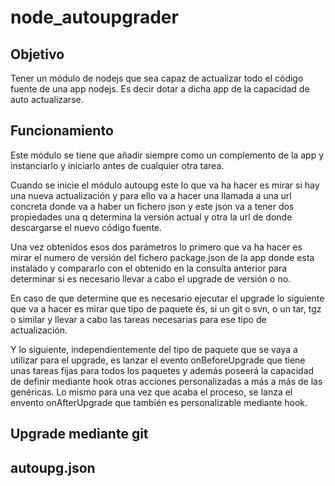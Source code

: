 # node_autoupgrader


Objetivo
--------

Tener un módulo de nodejs que sea capaz de actualizar todo el código fuente de una app nodejs. Es decir dotar a dicha app de la capacidad de auto actualizarse.


Funcionamiento
-------------- 

Este módulo se tiene que añadir siempre como un complemento de la app y instanciarlo y iniciarlo antes de cualquier otra tarea. 

Cuando se inicie el módulo autoupg este lo que va ha hacer es mirar si hay una nueva actualización y para ello va a hacer una llamada a una url concreta donde va a haber un fichero json y este json va a tener dos propiedades una q determina la versión actual y otra la url de donde descargarse el nuevo código fuente. 

Una vez obtenidos esos dos parámetros lo primero que va ha hacer es mirar el numero de versión del fichero package.json de la app donde esta instalado y compararlo con el obtenido en la consulta anterior para determinar si es necesario llevar a cabo el upgrade de versión o no.

En caso de que determine que es necesario ejecutar el upgrade lo siguiente que va a hacer es mirar que tipo de paquete és, si un git o svn, o un tar, tgz o similar y llevar a cabo las tareas necesarias para ese tipo de actualización.

Y lo siguiente, independientemente del tipo de paquete que se vaya a utilizar para el upgrade, es lanzar el evento onBeforeUpgrade que tiene unas tareas fijas para todos los paquetes y además poseerá la capacidad de definir mediante hook otras acciones personalizadas a más a más de las genéricas. Lo mismo para una vez que acaba el proceso, se lanza el envento onAfterUpgrade que también es personalizable mediante hook.


Upgrade mediante git
--------------------


autoupg.json
------------ 
